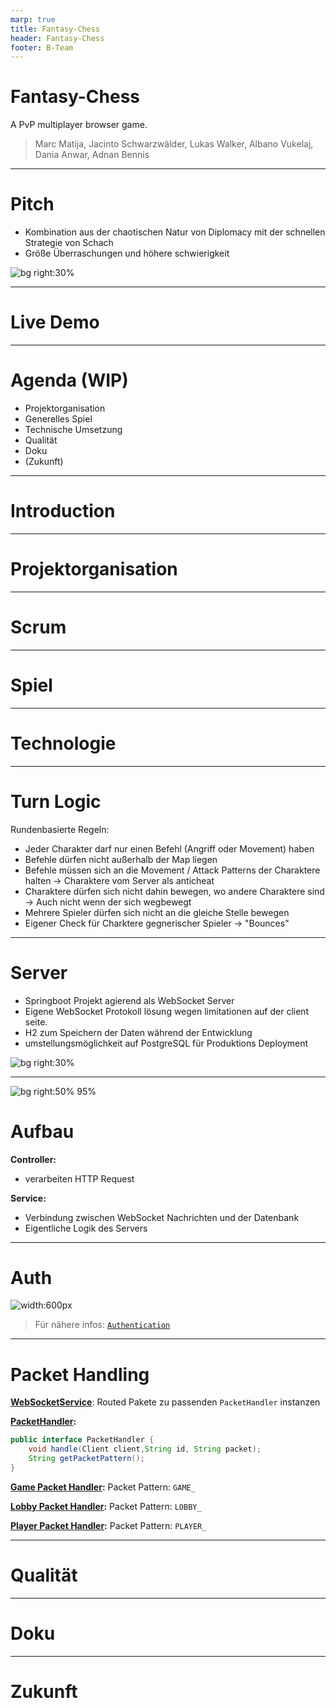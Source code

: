 ```yaml
---
marp: true
title: Fantasy-Chess
header: Fantasy-Chess
footer: B-Team 
---
```


# Fantasy-Chess

A PvP multiplayer browser game.

> Marc Matija, Jacinto Schwarzwälder, Lukas Walker, Albano Vukelaj, Dania Anwar, Adnan Bennis

---

# Pitch

- Kombination aus der chaotischen Natur von Diplomacy mit der schnellen Strategie von Schach
- Größe Überraschungen und höhere schwierigkeit 

![bg right:30%](assets/img/pitch-chess-diplomacy.png)

<!-- _footer: "B-Team: Marc Matija"-->

---

# Live Demo

<!--
    Live Demo ähnlich zum Games Day, einer hat einen Laptop offen
    und ist auf dem Server vorbereitet. Um den lobby Browser zu zeigen
    wir öffnen eine Lobby und spielen ein wenig.
-->

<!-- _footer: "B-Team: Marc Matija"-->

---

# Agenda (WIP)
- Projektorganisation
- Generelles Spiel
- Technische Umsetzung
- Qualität
- Doku
- (Zukunft)
<!-- 1. Begrüßung `Marc`
2. Pitch <code>Marc</code>
3. Projektorganisation <code>Jacinto</code>
3.1 Scrum + Sprintstruktur <code>Jacinto</code>
3.2 Technologien <code>Lukas</code> 
4. "Spiel an sich"
4.a Spielablauf <code>Adnan</code> 
4.b Hauptmenu <code>Albano</code> 
4.c Spielzyklus <code>Lukas</code> 
4.d Patterns <code>Lukas</code> 
4.e Interaktion mit dem Spiel (Mausumrechnung) <code>Jacinto</code> 
4.f Turn Logic + Validation <code>Albano</code> + <code>Jacinto</code> 
4.w Character Integration <code>daniiaaa</code> 
4.x Design (bzw. Map Design) <code>daniiaaa</code>
4.y Server <code>Marc</code> 
4.4 Kommunikation Client <-> Server <code>Marc</code> 
5. Qualität <code>Albano</code>
5.1 Wie wurde getestet <code>Albano</code> 
5.2 Was haben wir getestet <code>Albano</code> 
6. Doku <code>Adnan</code>
6.1 Doku zeigen <code>Adnan</code> 
6.2 Spielanleitung <code>Adnan</code> 
Z. Zukunft <code>Wer noch was braucht</code>
-->

---
# Introduction

---
# Projektorganisation

---
# Scrum

---
# Spiel

---
# Technologie

---
# Turn Logic

Rundenbasierte Regeln:

- Jeder Charakter darf nur einen Befehl (Angriff oder Movement) haben
- Befehle dürfen nicht außerhalb der Map liegen
- Befehle müssen sich an die Movement / Attack Patterns der Charaktere halten -> Charaktere vom Server als anticheat
- Charaktere dürfen sich nicht dahin bewegen, wo andere Charaktere sind<br />-> Auch nicht wenn der sich wegbewegt
- Mehrere Spieler dürfen sich nicht an die gleiche Stelle bewegen
- Eigener Check für Charktere gegnerischer Spieler -> "Bounces"

<!--Ggf. Gif von Bounces oder so-->
<!--Ggf. Architekturmodell oder so-->

---

# Server

- Springboot Projekt agierend als WebSocket Server
- Eigene WebSocket Protokoll lösung wegen limitationen auf der client seite.
- H2 zum Speichern der Daten während der Entwicklung 
- umstellungsmöglichkeit auf PostgreSQL für Produktions Deployment

![bg right:30%](assets/img/server-technology.png)

<!-- _footer: "B-Team: Marc Matija"-->

---

![bg right:50% 95%](../documentation/Writerside/img/server/server-packet-handling.drawio.svg)

# Aufbau

**Controller:**  
- verarbeiten HTTP Request

**Service:**
- Verbindung zwischen WebSocket Nachrichten und der Datenbank
- Eigentliche Logik des Servers

<!-- _footer: "B-Team: Marc Matija"-->

---

# Auth

![width:600px](assets/img/auth-sequence.svg)

> Für nähere infos: [`Authentication`](https://b-team-organisation.github.io/Fantasy-Chess/authentication.html)

<!-- _footer: "B-Team: Marc Matija"-->

---

# Packet Handling

**[WebSocketService](https://b-team-organisation.github.io/Fantasy-Chess/services.html#websocket-service)**: 
Routed Pakete zu passenden `PacketHandler` instanzen

**[PacketHandler](https://b-team-organisation.github.io/Fantasy-Chess/java-docs/server/com/bteam/fantasychess_server/client/PacketHandler.html):**
```java
public interface PacketHandler {
    void handle(Client client,String id, String packet);
    String getPacketPattern();
}
```

**[Game Packet Handler](https://b-team-organisation.github.io/Fantasy-Chess/packet-handler.html#game-packet-handler):** Packet Pattern: `GAME_`

**[Lobby Packet Handler](https://b-team-organisation.github.io/Fantasy-Chess/packet-handler.html#lobby-packet-handler):** Packet Pattern: `LOBBY_`

**[Player Packet Handler](https://b-team-organisation.github.io/Fantasy-Chess/packet-handler.html#player-packet-handler):** Packet Pattern: `PLAYER_`

<!-- _footer: "B-Team: Marc Matija"-->

---

# Qualität

---
# Doku

---
# Zukunft
